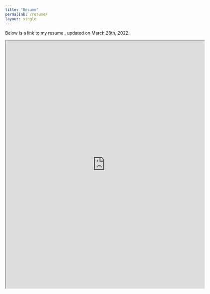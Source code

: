 ```yaml
---
title: "Resume"
permalink: /resume/
layout: single
---
```


Below is a link to my resume , updated on March 28th, 2022. 


<iframe src="https://drive.google.com/file/d/1sU9eStfg_fvi2LkcNGXFkF7W0ZCkDhUP/preview" width="640" height="800"></iframe>
